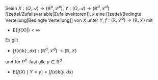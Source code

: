 Seien $X : (\Omega, \mathcal{A}) \to (\mathbb{R}^p, \mathcal{L}^p)$, $Y : (\Omega, \mathcal{A}) \to (\mathbb{R}^d, \mathcal{L}^d)$ [[zettel/Zufallsvariable|Zufallsvektoren]], $k$ eine [[zettel/Bedingte Verteilung|Bedingte Verteilung]] von $X$ unter $Y$, $f : (\mathbb{R}, \mathcal{L}^p) \to (\mathbb{R}, \mathcal{L})$ mit
- $\text{E}(|f(X)|) \lt \infty$

Es gilt
- $\int f(x) k(\cdot, dx) : (\mathbb{R}^d, \mathcal{L}^d) \to (\mathbb{R}, \mathcal{L})$

und für $P^Y$-fast alle $y \in \mathbb{R}^d$
- $\text{E}[f(X) \mid Y=y] = \int f(x) k(y, dx)$